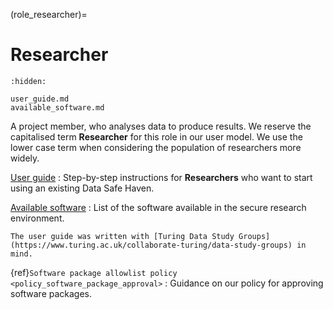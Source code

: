 (role_researcher)=
# Researcher

```{toctree}
:hidden:

user_guide.md
available_software.md
```

A project member, who analyses data to produce results.
We reserve the capitalised term **Researcher** for this role in our user model.
We use the lower case term when considering the population of researchers more widely.

[User guide](user_guide.md)
: Step-by-step instructions for **Researchers** who want to start using an existing Data Safe Haven.

[Available software](available_software.md)
: List of the software available in the secure research environment.


```{note}
The user guide was written with [Turing Data Study Groups](https://www.turing.ac.uk/collaborate-turing/data-study-groups) in mind.
```

{ref}`Software package allowlist policy <policy_software_package_approval>`
: Guidance on our policy for approving software packages.
